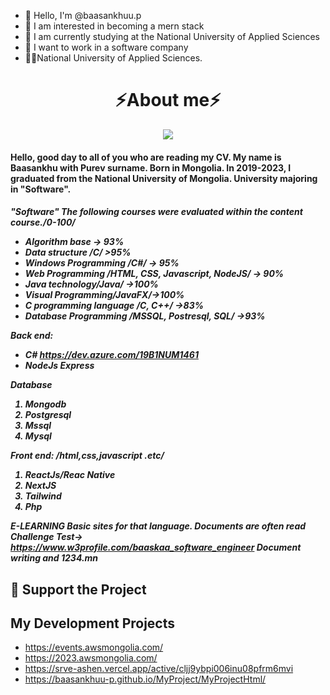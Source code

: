 - 👋 Hello, I'm @baasankhuu.p
- 👀 I am interested in becoming a mern stack
- 🌱 I am currently studying at the National University of Applied Sciences
- 💞️ I want to work in a software company
- 🧑‍🎓National University of Applied Sciences.

<h1 align="center">⚡About me⚡</h1>
<p align="center">
  <a href="https://skillicons.dev">
    <img src="https://skillicons.dev/icons?i=azure,react,nextjs,html,tailwind,nodejs,javascript,typescript,expressjs,github,vercel,mongodb,postgresql,postman,cpp,cs,php" />
  </a>
</p>
<h4>  Hello, good day to all of you who are reading my CV. My name is Baasankhu with Purev surname. Born in Mongolia. In 2019-2023, I graduated from the National University  of Mongolia. University majoring in "Software".
</h4>
<h5>
"Software"
The following courses were evaluated within the content course./0-100/
  <ul>
    <li>Algorithm base -> 93%</li>
    <li>Data structure /C/ >95%</li>
    <li>Windows Programming /C#/ -> 95%</li>
    <li>Web Programming /HTML, CSS, Javascript, NodeJS/ -> 90%</li>
    <li>Java technology/Java/ ->100%</li>
    <li>Visual Programming/JavaFX/->100%</li>
    <li>C programming language /C, C++/ ->83%</li>
    <li>Database Programming /MSSQL, Postresql, SQL/ ->93%</li>
  </ul>

Back end:
  - C# https://dev.azure.com/19B1NUM1461
  - NodeJs Express

Database
<ol>
  <li>Mongodb</li>
  <li>Postgresql</li>
  <li>Mssql</li>
  <li>Mysql</li>
</ol>

Front end: /html,css,javascript .etc/
<ol>
  <li>ReactJs/Reac Native</li>
  <li>NextJS</li>
  <li>Tailwind</li>
  <li>Php</li>
</ol>

E-LEARNING
  Basic sites for that language. Documents are often read
  Challenge Test-> https://www.w3profile.com/baaskaa_software_engineer
  Document writing and 1234.mn
</h5>
  
## 💖 Support the Project

<!-- Thank you so much already for using my projects! If you want to go a step further and support my open source work, buy me a coffee:

<a href='https://ko-fi.com/Q5Q860KQ2' target='_blank'><img height='36' style='border:0px;height:36px;' src='https://cdn.ko-fi.com/cdn/kofi1.png?v=3' border='0' alt='Buy Me a Coffee at ko-fi.com' /></a>

To support the project directly, feel free to open issues for icon suggestions, or contribute with a pull request! -->
## My Development Projects

- https://events.awsmongolia.com/
- https://2023.awsmongolia.com/
- https://srve-ashen.vercel.app/active/cljj9ybpi006inu08pfrm6mvi
- https://baasankhuu-p.github.io/MyProject/MyProjectHtml/
